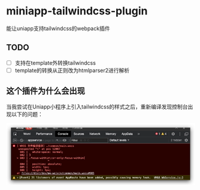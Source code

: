 # miniapp-tailwindcss-plugin

能让uniapp支持tailwindcss的webpack插件

## TODO

- [ ] 支持在template外转换tailwindcss
- [ ] template的转换从正则改为htmlparser2进行解析

## 这个插件为什么会出现

当我尝试在Uniapp小程序上引入tailwindcss的样式之后，重新编译发现控制台出现以下的问题：

![alt text](./images/image.png)
